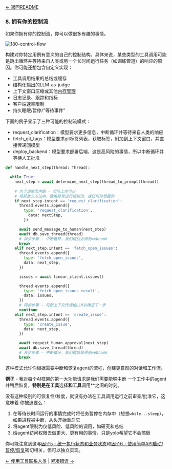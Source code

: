 [← 返回README](https://github.com/humanlayer/12-factor-agents/blob/main/README.md)

### 8. 拥有你的控制流

如果你拥有你的控制流，你可以做很多有趣的事情。

![180-control-flow](https://github.com/humanlayer/12-factor-agents/blob/main/img/180-control-flow.png)

构建对你特定用例有意义的自己的控制结构。具体来说，某些类型的工具调用可能是跳出循环并等待来自人类或另一个长时间运行任务（如训练管道）的响应的原因。你可能还想包含自定义实现：

- 工具调用结果的总结或缓存
- 结构化输出的LLM-as-judge
- 上下文窗口压缩或其他[内存管理](https://github.com/humanlayer/12-factor-agents/blob/main/content/factor-03-own-your-context-window.md)
- 日志记录、跟踪和指标
- 客户端速率限制
- 持久睡眠/暂停/"等待事件"

下面的例子显示了三种可能的控制流模式：

- request_clarification：模型要求更多信息，中断循环并等待来自人类的响应
- fetch_git_tags：模型要求git标签列表，获取标签，附加到上下文窗口，并直接传递回模型
- deploy_backend：模型要求部署后端，这是高风险的事情，所以中断循环并等待人工批准

```python
def handle_next_step(thread: Thread):

  while True:
    next_step = await determine_next_step(thread_to_prompt(thread))
    
    # 为了清晰而内联 - 实际上你可以
    # 将其放入方法中，使用异常进行控制流，或任何你想要的
    if next_step.intent == 'request_clarification':
      thread.events.append({
        type: 'request_clarification',
          data: nextStep,
        })

      await send_message_to_human(next_step)
      await db.save_thread(thread)
      # 异步步骤 - 中断循环，我们稍后会得到webhook
      break
    elif next_step.intent == 'fetch_open_issues':
      thread.events.append({
        type: 'fetch_open_issues',
        data: next_step,
      })

      issues = await linear_client.issues()

      thread.events.append({
        type: 'fetch_open_issues_result',
        data: issues,
      })
      # 同步步骤 - 将新上下文传递给LLM以确定下一步
      continue
    elif next_step.intent == 'create_issue':
      thread.events.append({
        type: 'create_issue',
        data: next_step,
      })

      await request_human_approval(next_step)
      await db.save_thread(thread)
      # 异步步骤 - 中断循环，我们稍后会得到webhook
      break
```

这种模式允许你根据需要中断和恢复agent的流程，创建更自然的对话和工作流。

**例子** - 我对每个AI框架的第一大功能请求是我们需要能够中断
一个工作中的agent并稍后恢复，**特别是在工具**选择**和工具**调用**之间的时刻。

没有这种级别的可恢复性/粒度，就没有办法在工具调用运行之前审查/批准它，这意味着
你被迫要么：

1. 在等待长时间运行的事情完成时将任务暂停在内存中（想想`while...sleep`），如果进程被中断，从头开始重启它
2. 将agent限制为仅低风险、低风险的调用，如研究和总结
3. 给agent访问权限去做更大、更有用的事情，只是yolo希望它不会搞砸


你可能注意到这与[因子5 - 统一执行状态和业务状态](https://github.com/humanlayer/12-factor-agents/blob/main/content/factor-05-unify-execution-state.md)和[因子6 - 使用简单API启动/暂停/恢复](https://github.com/humanlayer/12-factor-agents/blob/main/content/factor-06-launch-pause-resume.md)密切相关，但可以独立实现。

[← 使用工具联系人类](https://github.com/humanlayer/12-factor-agents/blob/main/content/factor-07-contact-humans-with-tools.md) | [紧凑错误 →](https://github.com/humanlayer/12-factor-agents/blob/main/content/factor-09-compact-errors.md)